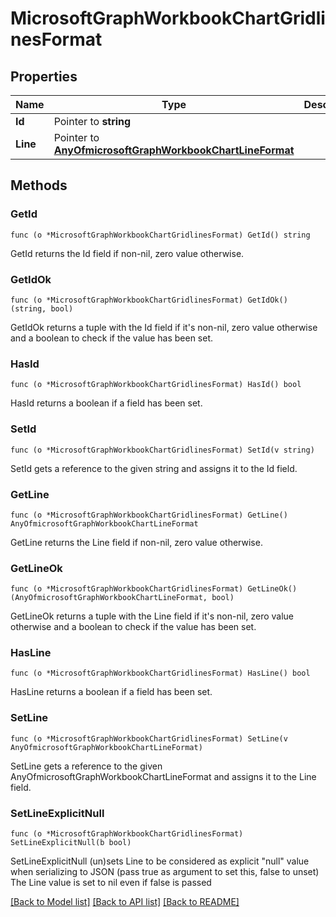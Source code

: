 # MicrosoftGraphWorkbookChartGridlinesFormat

## Properties

Name | Type | Description | Notes
------------ | ------------- | ------------- | -------------
**Id** | Pointer to **string** |  | [optional] 
**Line** | Pointer to [**AnyOfmicrosoftGraphWorkbookChartLineFormat**](anyOf&lt;microsoft.graph.workbookChartLineFormat&gt;.md) |  | [optional] 

## Methods

### GetId

`func (o *MicrosoftGraphWorkbookChartGridlinesFormat) GetId() string`

GetId returns the Id field if non-nil, zero value otherwise.

### GetIdOk

`func (o *MicrosoftGraphWorkbookChartGridlinesFormat) GetIdOk() (string, bool)`

GetIdOk returns a tuple with the Id field if it's non-nil, zero value otherwise
and a boolean to check if the value has been set.

### HasId

`func (o *MicrosoftGraphWorkbookChartGridlinesFormat) HasId() bool`

HasId returns a boolean if a field has been set.

### SetId

`func (o *MicrosoftGraphWorkbookChartGridlinesFormat) SetId(v string)`

SetId gets a reference to the given string and assigns it to the Id field.

### GetLine

`func (o *MicrosoftGraphWorkbookChartGridlinesFormat) GetLine() AnyOfmicrosoftGraphWorkbookChartLineFormat`

GetLine returns the Line field if non-nil, zero value otherwise.

### GetLineOk

`func (o *MicrosoftGraphWorkbookChartGridlinesFormat) GetLineOk() (AnyOfmicrosoftGraphWorkbookChartLineFormat, bool)`

GetLineOk returns a tuple with the Line field if it's non-nil, zero value otherwise
and a boolean to check if the value has been set.

### HasLine

`func (o *MicrosoftGraphWorkbookChartGridlinesFormat) HasLine() bool`

HasLine returns a boolean if a field has been set.

### SetLine

`func (o *MicrosoftGraphWorkbookChartGridlinesFormat) SetLine(v AnyOfmicrosoftGraphWorkbookChartLineFormat)`

SetLine gets a reference to the given AnyOfmicrosoftGraphWorkbookChartLineFormat and assigns it to the Line field.

### SetLineExplicitNull

`func (o *MicrosoftGraphWorkbookChartGridlinesFormat) SetLineExplicitNull(b bool)`

SetLineExplicitNull (un)sets Line to be considered as explicit "null" value
when serializing to JSON (pass true as argument to set this, false to unset)
The Line value is set to nil even if false is passed

[[Back to Model list]](../README.md#documentation-for-models) [[Back to API list]](../README.md#documentation-for-api-endpoints) [[Back to README]](../README.md)


